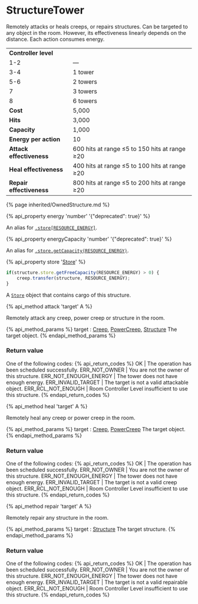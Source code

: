# StructureTower
	
<img src="img/tower.png" alt="" align="right" />

Remotely attacks or heals creeps, or repairs structures. Can be targeted to any object in 
the room. However, its effectiveness linearly depends on the distance. Each action consumes energy.

<table class="table gameplay-info">
    <tbody>
    <tr>
        <td colspan="2"><strong>Controller level</strong></td>
    </tr>
    <tr>
        <td>1-2</td>
        <td>—</td>
    </tr>
    <tr>
        <td>3-4</td>
        <td>1 tower</td>
    </tr>
    <tr>
        <td>5-6</td>
        <td>2 towers</td>
    </tr>
    <tr>
        <td>7</td>
        <td>3 towers</td>
    </tr>
    <tr>
        <td>8</td>
        <td>6 towers</td>
    </tr>
    <tr>
        <td><strong>Cost</strong></td>
        <td>5,000</td>
    </tr>
    <tr>
        <td><strong>Hits</strong></td>
        <td>3,000</td>
    </tr>
    <tr>
        <td><strong>Capacity</strong></td>
        <td>1,000</td>
    </tr>
    <tr>
        <td><strong>Energy per action</strong></td>
        <td>10</td>
    </tr>
    <tr>
        <td><strong>Attack effectiveness</strong></td>
        <td>600 hits at range ≤5 to 150 hits at range ≥20</td>
    </tr>
    <tr>
        <td><strong>Heal effectiveness</strong></td>
        <td>400 hits at range ≤5 to 100 hits at range ≥20</td>
    </tr>
    <tr>
        <td><strong>Repair effectiveness</strong></td>
        <td>800 hits at range ≤5 to 200 hits at range ≥20</td>
    </tr>
    </tbody>
</table>

{% page inherited/OwnedStructure.md %}


{% api_property energy 'number' '{"deprecated": true}' %}
                                                                
An alias for [`.store[RESOURCE_ENERGY]`](#StructureExtension.store).



{% api_property energyCapacity 'number' '{"deprecated": true}' %}
                                                                                                                
An alias for [`.store.getCapacity(RESOURCE_ENERGY)`](#Store.getCapacity).


{% api_property store '<a href="#Store">Store</a>' %}

```javascript
if(structure.store.getFreeCapacity(RESOURCE_ENERGY) > 0) {
    creep.transfer(structure, RESOURCE_ENERGY);
}
```


A [`Store`](#Store) object that contains cargo of this structure.


{% api_method attack 'target' A %}



Remotely attack any creep, power creep or structure in the room.

{% api_method_params %}
target : <a href="#Creep">Creep</a>, <a href="#PowerCreep">PowerCreep</a>, <a href="#Structure">Structure</a>
The target object.
{% endapi_method_params %}


### Return value

One of the following codes:
{% api_return_codes %}
OK | The operation has been scheduled successfully.
ERR_NOT_OWNER | You are not the owner of this structure.
ERR_NOT_ENOUGH_ENERGY | The tower does not have enough energy.
ERR_INVALID_TARGET | The target is not a valid attackable object.
ERR_RCL_NOT_ENOUGH | Room Controller Level insufficient to use this structure.
{% endapi_return_codes %}



{% api_method heal 'target' A %}



Remotely heal any creep or power creep in the room.

{% api_method_params %}
target : <a href="#Creep">Creep</a>, <a href="#PowerCreep">PowerCreep</a>
The target object.
{% endapi_method_params %}


### Return value

One of the following codes:
{% api_return_codes %}
OK | The operation has been scheduled successfully.
ERR_NOT_OWNER | You are not the owner of this structure.
ERR_NOT_ENOUGH_ENERGY | The tower does not have enough energy.
ERR_INVALID_TARGET | The target is not a valid creep object.
ERR_RCL_NOT_ENOUGH | Room Controller Level insufficient to use this structure.
{% endapi_return_codes %}



{% api_method repair 'target' A %}



Remotely repair any structure in the room.

{% api_method_params %}
target : <a href="#Structure">Structure</a>
The target structure.
{% endapi_method_params %}


### Return value

One of the following codes:
{% api_return_codes %}
OK | The operation has been scheduled successfully.
ERR_NOT_OWNER | You are not the owner of this structure.
ERR_NOT_ENOUGH_ENERGY | The tower does not have enough energy.
ERR_INVALID_TARGET | The target is not a valid repairable object.
ERR_RCL_NOT_ENOUGH | Room Controller Level insufficient to use this structure.
{% endapi_return_codes %}

